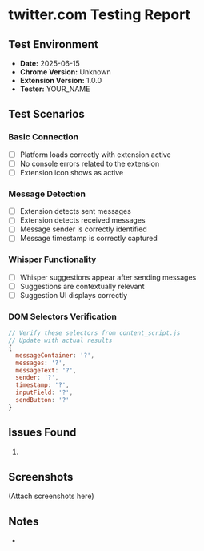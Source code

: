 # twitter.com Testing Report

## Test Environment
- **Date:** 2025-06-15
- **Chrome Version:** Unknown
- **Extension Version:** 1.0.0
- **Tester:** YOUR_NAME

## Test Scenarios

### Basic Connection
- [ ] Platform loads correctly with extension active
- [ ] No console errors related to the extension
- [ ] Extension icon shows as active

### Message Detection
- [ ] Extension detects sent messages
- [ ] Extension detects received messages
- [ ] Message sender is correctly identified
- [ ] Message timestamp is correctly captured

### Whisper Functionality
- [ ] Whisper suggestions appear after sending messages
- [ ] Suggestions are contextually relevant
- [ ] Suggestion UI displays correctly

### DOM Selectors Verification
```javascript
// Verify these selectors from content_script.js
// Update with actual results
{
  messageContainer: '?',
  messages: '?',
  messageText: '?',
  sender: '?',
  timestamp: '?',
  inputField: '?',
  sendButton: '?'
}
```

## Issues Found
1. 

## Screenshots
(Attach screenshots here)

## Notes
- 
